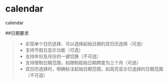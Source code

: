 calendar
========

calendar

##日期要求
> * 实现单个日历选择、可以选择起始日期的双日历选择（可选）
> * 支持节假日显示功能（可选）
> * 支持年份及月份的一键切换（不可选）
> * 支持限制日期范围，如限制起始日期跨度为三个月（可选）
> * 双日历选择时，明确标注起始日期范围，如高亮显示已选择的日期范围（不可选）



